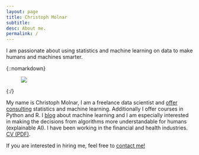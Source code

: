```yaml
---
layout: page
title: Christoph Molnar
subtitle:
desc: About me.
permalink: /
---
```


<div class="pretty-links">

<div class="lead lead-about">I am passionate about using statistics and
machine learning on data to make humans and machines smarter.
</div>
</div>

{::nomarkdown}
<figure class="site-profile">
    <img src="{{ site.baseurl }}/assets/img/profile-photo2.png">
</figure>
{:/}


My name is Christoph Molnar, I am a freelance data scientist and [offer consulting](consulting/) statistics and machine learning. Additionally I offer courses in Python and R. I [blog](blog/) about machine learning and I am especially interested in making the decisions from algorithms more understandable for humans (explainable AI). I have been working in the financial and health industries. [CV (PDF)](https://www.dropbox.com/s/ixlm39ufuwoy7wc/cv-christoph-molnar.pdf?dl=1).



If you are interested in hiring me, feel free to [contact me!](/consulting)
